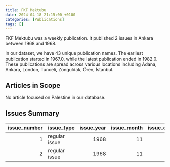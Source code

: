 ```yaml
---
title: FKF Mektubu
date: 2024-04-18 21:15:00 +0100
categories: [Publications]
tags: []
---
```


FKF Mektubu was a weekly publication. It published 2 issues in Ankara between 1968 and 1968.

In our dataset, we have 43 unique publication names. The earliest publication started in 1967.0, while the latest publication ended in 1982.0. These publications are spread across various locations including Adana, Ankara, London, Tunceli, Zonguldak, Ören, İstanbul.

## Articles in Scope

No article focused on Palestine in our database.

## Issues Summary

|   issue_number | issue_type    |   issue_year |   issue_month |   issue_day |
|---------------:|:--------------|-------------:|--------------:|------------:|
|              1 | regular issue |         1968 |            11 |           4 |
|              2 | regular issue |         1968 |            11 |          11 |
